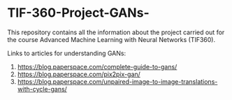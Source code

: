# TIF-360-Project-GANs-

This repository contains all the information about the project carried out for the course Advanced Machine Learning with Neural Networks (TIF360).

Links to articles for understanding GANs:

1. https://blog.paperspace.com/complete-guide-to-gans/
2. https://blog.paperspace.com/pix2pix-gan/
3. https://blog.paperspace.com/unpaired-image-to-image-translations-with-cycle-gans/
